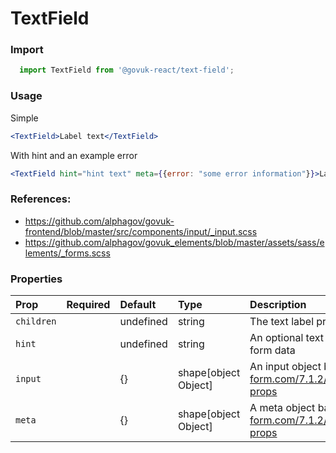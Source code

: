 TextField
=========

### Import
```js
  import TextField from '@govuk-react/text-field';
```
<!-- STORY -->

### Usage

Simple
```jsx
<TextField>Label text</TextField>
```

With hint and an example error
```jsx
<TextField hint="hint text" meta={{error: "some error information"}}>Label text</TextField>
```

### References:
- https://github.com/alphagov/govuk-frontend/blob/master/src/components/input/_input.scss
- https://github.com/alphagov/govuk_elements/blob/master/assets/sass/elements/_forms.scss

### Properties
Prop | Required | Default | Type | Description
:--- | :------- | :------ | :--- | :----------
 `children` |  | undefined | string | The text label presented to a user
 `hint` |  | undefined | string | An optional text string to help a user enter form data
 `input` |  | {} | shape[object Object] | An input object based off https://redux-form.com/7.1.2/docs/api/field.md/#input-props
 `meta` |  | {} | shape[object Object] | A meta object based off https://redux-form.com/7.1.2/docs/api/field.md/#meta-props


